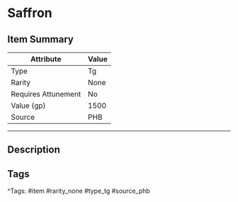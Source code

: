 # Saffron

## Item Summary

| Attribute            | Value                        |
|----------------------|------------------------------|
| Type                 | Tg |
| Rarity               | None             |
| Requires Attunement  | No                |
| Value (gp)           | 1500    |
| Source               | PHB |

---

## Description



## Tags

^Tags: #item #rarity_none #type_tg #source_phb